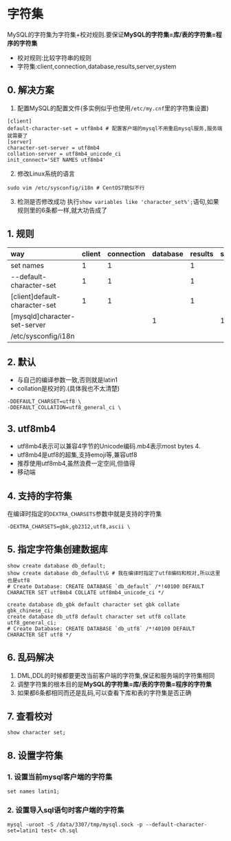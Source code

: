 # 字符集
MySQL的字符集为字符集+校对规则.要保证**MySQL的字符集=库/表的字符集=程序的字符集**
+ 校对规则:比较字符串的规则
+ 字符集:client,connection,database,results,server,system
## 0. 解决方案
1. 配置MySQL的配置文件(多实例似乎也使用`/etc/my.cnf`里的字符集设置)
```
[client]
default-character-set = utf8mb4 # 配置客户端的mysql不用重启mysql服务,服务端就需要了
[server]
character-set-server = utf8mb4
collation-server = utf8mb4_unicode_ci
init_connect='SET NAMES utf8mb4'
```
2. 修改Linux系统的语言
```
sudo vim /etc/sysconfig/i18n # CentOS7貌似不行
```
3. 检测是否修改成功
执行`show variables like 'character_set%';`语句,如果规则里的6条都一样,就大功告成了
## 1. 规则
| way                             | client | connection | database | results | server | system |
| :---                            | :---   |  :----     | :----    | :---    | :---   | :---   | 
| set names                       | 1      | 1          |          |       1 |        |        | 
| --default-character-set         | 1      | 1          |          |       1 |        |        | 
| \[client\]default-character-set | 1      | 1          |          |       1 |        |        | 
| \[mysqld\]character-set-server  |        |            |    1     |         |   1    |        | 
| /etc/sysconfig/i18n             |        |            |          |         |        |   1    | 
## 2. 默认
+ 与自己的编译参数一致,否则就是latin1
+ collation是校对的.(具体我也不太清楚)
```
-DDEFAULT_CHARSET=utf8 \
-DDEFAULT_COLLATION=utf8_general_ci \
```
## 3. utf8mb4
+ utf8mb4表示可以兼容4字节的Unicode编码.mb4表示most bytes 4.
+ utf8mb4是utf8的超集,支持emoji等,兼容utf8
+ 推荐使用utf8mb4,虽然浪费一定空间,但值得
+ 移动端
## 4. 支持的字符集
在编译时指定的`DEXTRA_CHARSETS`参数中就是支持的字符集
```
-DEXTRA_CHARSETS=gbk,gb2312,utf8,ascii \
```
## 5. 指定字符集创建数据库
```
show create database db_default;
show create database db_default\G # 我在编译时指定了utf8编码和校对,所以这里也是utf8
# Create Database: CREATE DATABASE `db_default` /*!40100 DEFAULT CHARACTER SET utf8mb4 COLLATE utf8mb4_unicode_ci */

create database db_gbk default character set gbk collate gbk_chinese_ci;
create database db_utf8 default character set utf8 collate utf8_general_ci;
# Create Database: CREATE DATABASE `db_utf8` /*!40100 DEFAULT CHARACTER SET utf8 */
```
## 6. 乱码解决
1. DML,DDL的时候都要更改当前客户端的字符集,保证和服务端的字符集相同
2. 调整字符集的根本目的是**MySQL的字符集=库/表的字符集=程序的字符集**
3. 如果都6条都相同而还是乱码,可以查看下库和表的字符集是否正确
## 7. 查看校对
```
show character set;
```
## 8. 设置字符集
### 1. 设置当前mysql客户端的字符集
```
set names latin1; 
```
### 2. 设置导入sql语句时客户端的字符集
```
mysql -uroot -S /data/3307/tmp/mysql.sock -p --default-character-set=latin1 test< ch.sql
```
